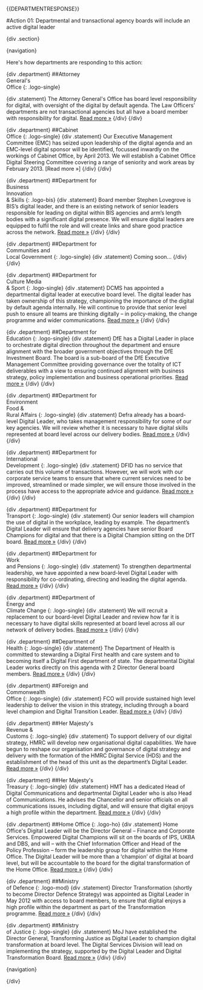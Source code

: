{{DEPARTMENTRESPONSE}}

#Action 01: Departmental and transactional agency boards will include an active digital leader

{div .section}

{navigation}

Here's how departments are responding to this action:

{div .department}
##Attorney <br> General's <br> Office
{: .logo-single}

{div .statement}
The Attorney General's Office has board level responsibility for digital, with oversight of the digital by default agenda. The Law Officers’ departments are not transactional agencies but all have a board member with responsibility for digital. [Read more »](https://www.gov.uk/government/publications/law-officers-departments-digital-strategy)
{/div}
{/div}

{div .department}
##Cabinet<br>Office
{: .logo-single}
{div .statement}
Our Executive Management Committee (EMC) has seized upon leadership of the digital agenda and an EMC-level digital sponsor will be identified, focussed inwardly on the workings of Cabinet Office, by April 2013. We will establish a Cabinet Office Digital Steering Committee covering a range of seniority and work areas by February 2013. [Read more »]
{/div}
{/div}

{div .department}
##Department for<br>Business<br>Innovation<br>& Skills
{: .logo-bis}
{div .statement}
Board member Stephen Lovegrove is BIS’s digital leader, and there is an existing network of senior leaders responsible for leading on  digital within BIS agencies and arm’s length bodies with a significant digital presence. We will ensure digital leaders are equipped to fulfil the role and will create links and share good practice across the network. [Read more »](http://discuss.bis.gov.uk/digitalstrategy)
{/div}
{/div}

{div .department}
##Department for<br>Communities and<br>Local Government
{: .logo-single}
{div .statement}
Coming soon...
{/div}
{/div}

{div .department}
##Department for<br>Culture Media<br>& Sport
{: .logo-single}
{div .statement}
DCMS has appointed a departmental digital leader at executive board level. The digital leader has taken ownership of this strategy, championing the importance of the digital by default agenda internally. He will continue to provide that senior level push to ensure all teams are thinking digitally – in policy-making, the change programme and wider communications. [Read more »](http://www.dcms.gov.uk/publications/9586.aspx)
{/div}
{/div}


{div .department}
##Department for<br>Education
{: .logo-single}
{div .statement}
DfE has a Digital Leader in place to orchestrate digital direction throughout the department and ensure alignment with the broader government objectives through the DfE Investment Board. The board is a sub-board of the DfE Executive Management Committee providing governance over the totality of ICT deliverables with a view to ensuring continued alignment with business strategy, policy implementation and business operational priorities. [Read more »](http://www.education.gov.uk/digitalstrategy)
{/div}
{/div}

{div .department}
##Department for<br>Environment<br>Food &<br>Rural Affairs
{: .logo-single}
{div .statement}
Defra already has a board-level Digital Leader, who takes management responsibility for some of our key agencies. We will review whether it is necessary to have digital skills represented at board level across our delivery bodies. [Read more »](http://www.defra.gov.uk/publications/2012/12/20/pb13863-digital-strategy-2012/)
{/div}
{/div}

{div .department}
##Department for<br>International<br>Development
{: .logo-single}
{div .statement}
DFID has no service that carries out this volume of transactions. However, we will work with our corporate service teams to ensure that where current services need to be improved, streamlined or made simpler, we will ensure those involved in the process have access to the appropriate advice and guidance. [Read more »](http://www.dfid.gov.uk/about-us/How-we-measure-progress/dfid-digital-strategy/)
{/div}
{/div}

{div .department}
##Department for<br>Transport
{: .logo-single}
{div .statement}
Our senior leaders will champion the use of digital in the workplace, leading by example. The department’s Digital Leader will ensure that delivery agencies have senior Board Champions for digital and that there is a Digital Champion sitting on the DfT board. [Read more »](https://www.gov.uk/government/publications/department-for-transport-digital-strategy)
{/div}
{/div}

{div .department}
##Department for<br>Work<br>and Pensions
{: .logo-single}
{div .statement}
To strengthen departmental leadership, we have appointed a new board-level Digital Leader with responsibility for co-ordinating, directing and leading the digital agenda. [Read more »](http://www.dwp.gov.uk/publications/corporate-publications/digital-strategy.shtml)
{/div}
{/div}

{div .department}
##Department of<br>Energy and<br>Climate Change
{: .logo-single}
{div .statement}
We will recruit a replacement to our board-level Digital Leader and review how far it is necessary to have digital skills represented at board level across all our network of delivery bodies. [Read more »](http://www.decc.gov.uk/en/content/cms/about/our_goals/our_goals.aspx#dds)
{/div}
{/div}


{div .department}
##Department of<br>Health
{: .logo-single}
{div .statement}
The Department of Health is committed to stewarding a Digital First health and care system and to becoming itself a Digital First department of state. The departmental Digital Leader works directly on this agenda with 2 Director General board members. [Read more »](http://digitalhealth.dh.gov.uk/digital-strategy)
{/div}
{/div}

{div .department}
##Foreign and<br>Commonwealth<br>Office
{: .logo-single}
{div .statement}
FCO will provide sustained high level leadership to deliver the vision in this strategy, including through a board level champion and Digital Transition Leader. [Read more »](https://www.gov.uk/government/publications/the-fco-digital-strategy)
{/div}
{/div}

{div .department}
##Her Majesty's<br>Revenue &<br>Customs
{: .logo-single}
{div .statement}
To support delivery of our digital strategy, HMRC will develop new organisational digital capabilities. We have begun to reshape our organisation and governance of digital strategy and delivery with the formation of the HMRC Digital Service (HDS) and the establishment of the head of this unit as the department’s Digital Leader. [Read more »](http://www.hmrc.gov.uk/about/2012-digital-strategy.pdf)
{/div}
{/div}

{div .department}
##Her Majesty's<br>Treasury
{: .logo-single}
{div .statement}
HMT has a dedicated Head of Digital Communications and departmental Digital Leader who is also Head of Communications. He advises the Chancellor and senior officials on all communications issues, including digital, and will ensure that digital enjoys a high profile within the department. [Read more »](http://www.hm-treasury.gov.uk/digital_strategy)
{/div}
{/div}

{div .department}
##Home Office
{: .logo-ho}
{div .statement}
Home Office's Digital Leader will be the Director General – Finance and Corporate Services. Empowered Digital Champions will sit on the boards of IPS, UKBA and DBS, and will – with the Chief Information Officer and Head of the Policy Profession – form the leadership group for digital within the Home Office. The Digital Leader will be more than a ‘champion’ of digital at board level, but will be accountable to the board for the digital transformation of the Home Office. [Read more »](http://www.homeoffice.gov.uk/publications/about-us/corporate-publications/ho-digital-strategy/)
{/div}
{/div}

{div .department}
##Ministry<br>of Defence
{: .logo-mod}
{div .statement}
Director Transformation (shortly to become Director Defence Strategy) was appointed as Digital Leader in May 2012 with access to board members, to ensure that digital enjoys a high profile within the department as part of the Transformation programme. [Read more »](https://www.gov.uk/government/publications/digital-in-defence)
{/div}
{/div}

{div .department}
##Ministry<br>of Justice
{: .logo-single}
{div .statement}
MoJ have established the Director General, Transforming Justice as Digital Leader to champion digital transformation at board level. The Digital Services Division will lead on implementing the strategy, supported by the Digital Leader and Digital Transformation Board. [Read more »](http://open.justice.gov.uk/digital-strategy/#theme-02-transforming-the-way-we-work)
{/div}
{/div}


{navigation}

{/div}



